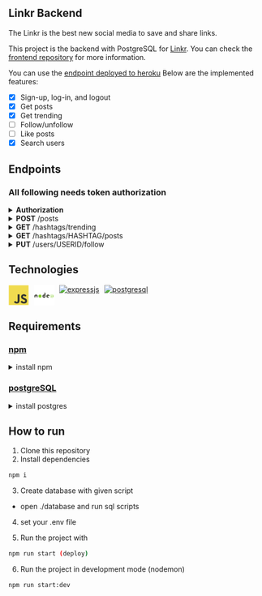 ## Linkr Backend

The Linkr is the best new social media to save and share links.

This project is the backend with PostgreSQL for [Linkr](https://linkr-rust.vercel.app/). You can check the [frontend repository](https://github.com/AntonioGMN/Linkr_frontend) for more information.

You can use the [endpoint deployed to heroku](https://linkr390.herokuapp.com)
Below are the implemented features:

- [x] Sign-up, log-in, and logout
- [x] Get posts
- [x] Get trending
- [ ] Follow/unfollow
- [ ] Like posts
- [x] Search users

## Endpoints

### All following needs token authorization

<details>
    <summary>
        <strong >Authorization</strong>
    </summary>
- send a Bearer token on headers like this:

```json
{
  "headers": {
    "authorization": "Bearer 1cf7cccf-48ad-4edd-8b9d-121b1199aaf4"
  }
}
```

- it returns <strong>400</strong> for empty auth, without Bearer or token not uuid

- it returns <strong>401</strong> for unauthorized

</details>

<details>
    <summary>
        <strong>POST</strong> /posts
    </summary>
send body request like this:

```json
{
  "link": "https://www.google.com/",
  "text": "awesome #search engine"
}
```

- text is optional

- it returns status <strong>201</strong> for success

and object like this

```json
{
  "post": {
    "id": 49,
    "link": "https://www.google.com/",
    "text": "awesome #search engine",
    "time": "2022-03-29T23:48:56.636Z",
    "linkTitle": "Google",
    "linkDescription": "Link doesn't have a description",
    "linkImage": "/images/branding/googleg/1x/googleg_standard_color_128dp.png"
  },
  "user": {
    "id": 2,
    "email": "goku@kame.com",
    "name": "goku",
    "pictureUrl": "https://dragonball.com/goku.jpeg"
  },
  "like": []
}
```

</details>
<details>
    <summary>
        <strong>GET</strong> /hashtags/trending
    </summary>

- it returns status <strong>200</strong> for success

and array like this

```json
[
  {
    "count": "10",
    "name": "#topTrending",
    "id": 13
  },
  {
    "count": "5",
    "name": "miranha",
    "id": 12
  }
]
```

- count is the number of mentions

</details>

<details>
    <summary>
        <strong>GET</strong> /hashtags/HASHTAG/posts
    </summary>

- change HASHTAG to the hashtag you're looking for

- it returns status <strong>200</strong> for success

and array like this

```json
[
  {
    "id": 27,
    "text": "testing is cool #teste",
    "link": "https://www.google.com/",
    "linkTitle": "Google",
    "linkDescription": "Link doesn't have a description",
    "linkImage": "/images/branding/googleg/1x/googleg_standard_color_128dp.png",
    "authorId": 2,
    "name": "goku",
    "pictureUrl": "https://dragonball.com/goku.jpeg",
    "likes": [],
    "hashtags": []
  },
```

</details>

<details>
    <summary>
        <strong>PUT</strong> /users/USERID/follow
    </summary>

- it returns status <strong>200</strong> for success

- change USERID to the user id you're following or unfollowing

- it return status <strong>400</strong> if USERID is not a number or if is the same user requesting

- it return status <strong>404</strong> if there isn't a user with USERID

</details>

## Technologies

<div style="display: flex; gap: 10px; height: 40px;">
  <a title="JavaScript" href="https://developer.mozilla.org/en-US/docs/Web/JavaScript" target="_blank" rel="noreferrer"> 
      <img src="https://raw.githubusercontent.com/devicons/devicon/master/icons/javascript/javascript-original.svg" alt="javascript" height="40"/>
  </a>
  <a title="Node JS" href="https://nodejs.org" target="_blank" rel="noreferrer"> 
      <img style="background: white;" src="https://raw.githubusercontent.com/devicons/devicon/master/icons/nodejs/nodejs-original-wordmark.svg" alt="nodejs" height="40"/> 
  </a>
  <a title="Express JS" href="https://expressjs.com/" target="_blank" rel="noreferrer"> 
      <img style="background: white;" src="https://www.vectorlogo.zone/logos/expressjs/expressjs-icon.svg" alt="expressjs" height="40"/> 
  </a>
  <a title="PostgreSQL" href="https://www.postgresql.org/" target="_blank" rel="noreferrer"> 
      <img style="background: white;" src="https://www.postgresql.org/media/img/about/press/elephant.png" alt="postgresql" height="40"/> 
  </a>
</div>

## Requirements

### [npm](https://www.npmjs.com/)

<details>
    <summary>install npm</summary>

```bash
wget -qO- <https://raw.githubusercontent.com/nvm-sh/nvm/v0.38.0/install.sh> | bash

## Or this command
wget -qO- https://raw.githubusercontent.com/nvm-sh/nvm/v0.38.0/install.sh | bash

# Close and open terminal
nvm install --lts
nvm use --lts
# Verify node version
node --version # Must show v14.16.1
# Verify npm version
npm -v
```

</details>

### [postgreSQL](https://www.postgresql.org/)

<details>
    <summary>install postgres</summary>

```bash
sudo apt install postgresql postgresql-contrib
```

</details>

## How to run

1. Clone this repository
2. Install dependencies

```bash
npm i
```

3. Create database with given script

- open ./database and run sql scripts

4. set your .env file

5. Run the project with

```bash
npm run start (deploy)
```

6. Run the project in development mode (nodemon)

```bash
npm run start:dev
```
